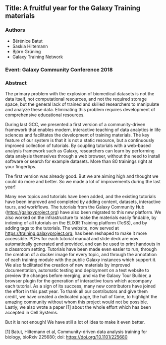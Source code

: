 ## Title: A fruitful year for the Galaxy Training materials

### Authors

- Bérénice Batut
- Saskia Hiltemann
- Björn Grüning
- Galaxy Training Network

### Event: Galaxy Community Conference 2018
 
### Abstract

The primary problem with the explosion of biomedical datasets is not the data itself, not computational resources, and not the required storage space, but the general lack of trained and skilled researchers to manipulate and analyze these data. Eliminating this problem requires development of comprehensive educational resources.  

During last GCC, we presented a first version of a community-driven framework that enables modern, interactive teaching of data analytics in life sciences and facilitates the development of training materials. The key feature of our system is that it is not a static resource, but a continuously improved collection of tutorials. By coupling tutorials with a web-based analysis framework such as Galaxy, researchers can learn by performing data analysis themselves through a web browser, without the need to install software or search for example datasets. More than 80 trainings right at your fingertips.

The first version was already good. But we are aiming high and thought we could do more and better. So we made a lot of improvements during the last year!

Many new topics and tutorials have been added, and the existing tutorials have been improved and completed by adding content, datasets, interactive tours, and workflows. The tutorials from the Galaxy Community Hub (https://galaxyproject.org) have also been migrated to this new platform.
We also worked on the infrastructure to make the materials easily findable, by indexing of all tutorials on the ELIXIR Training platform (TeSS), and by adding tags to the tutorials. The website, now served at  https://training.galaxyproject.org, has been reshaped to make it more accessible. PDFs for each tutorial manual and slide deck are now automatically generated and provided, and can be used to print handouts in a classroom setting. Tutorials have been made even easier to run, through the creation of a docker image for every topic, and through the annotation of each training module with the public Galaxy instances which support it. 
We also facilitated the creation of new materials by improved documentation, automatic testing and deployment on a test website to preview the changes before merging, and via the Galaxy Tour Builder, a browser plugin for the generation of interactive tours which accompany each tutorial. 
As a sign of its success, many new contributors have joined the effort in this past year. To thank all our contributors and give them credit, we have created a dedicated page, the hall of fame, to highlight the amazing community without whom this project would not be possible. 
Lastly, we also wrote a paper [1] about the whole effort which has been accepted in Cell Systems.

But it is not enough! We have still a lot of idea to make it even better.

[1] Batut, Hiltemann et al, Community-driven data analysis training for biology, bioRxiv 225680; doi: https://doi.org/10.1101/225680


